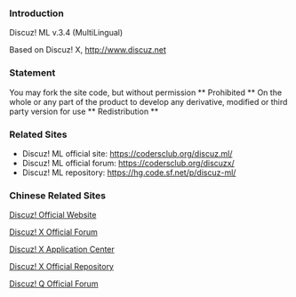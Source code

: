 ### **Introduction**

Discuz! ML v.3.4 (MultiLingual)

Based on Discuz! X, http://www.discuz.net

### **Statement**
You may fork the site code, but without permission ** Prohibited ** On the whole or any part of the product to develop any derivative, modified or third party version for use ** Redistribution **

### **Related Sites**
 
- Discuz! ML official site: https://codersclub.org/discuz.ml/
- Discuz! ML official forum: https://codersclub.org/discuzx/
- Discuz! ML repository: https://hg.code.sf.net/p/discuz-ml/

### **Chinese Related Sites**

[Discuz! Official Website](https://discuz.com)

[Discuz! X Official Forum](https://www.discuz.net)

[Discuz! X Application Center](https://addon.dismall.com)

[Discuz! X Official Repository](https://gitee.com/Discuz/DiscuzX.git)

[Discuz! Q Official Forum](https://discuz.chat)
